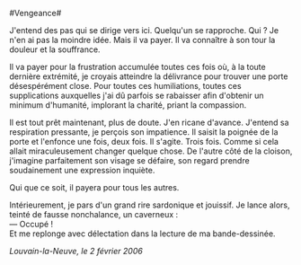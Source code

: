 #Vengeance#

J'entend des pas qui se dirige vers ici. Quelqu'un se rapproche. Qui ? Je n'en ai pas la moindre idée. Mais il va payer. Il va connaître à son tour la douleur et la souffrance.

Il va payer pour la frustration accumulée toutes ces fois où, à la toute dernière extrémité, je croyais atteindre la délivrance pour trouver une porte désespérément close. Pour toutes ces humiliations, toutes ces supplications auxquelles j'ai dû parfois se rabaisser afin d'obtenir un minimum d'humanité, implorant la charité, priant la compassion.

Il est tout prêt maintenant, plus de doute. J'en ricane d'avance. J'entend sa respiration pressante, je perçois son impatience. Il saisit la poignée de la porte et l'enfonce une fois, deux fois. Il s'agite. Trois fois. Comme si cela allait miraculeusement changer quelque chose. De l'autre côté de la cloison, j'imagine parfaitement son visage se défaire, son regard prendre soudainement une expression inquiète.

Qui que ce soit, il payera pour tous les autres.

Intérieurement, je pars d'un grand rire sardonique et jouissif. Je lance alors, teinté de fausse nonchalance, un caverneux :  
— Occupé !  
Et me replonge avec délectation dans la lecture de ma bande-dessinée.

*Louvain-la-Neuve, le 2 février 2006*
